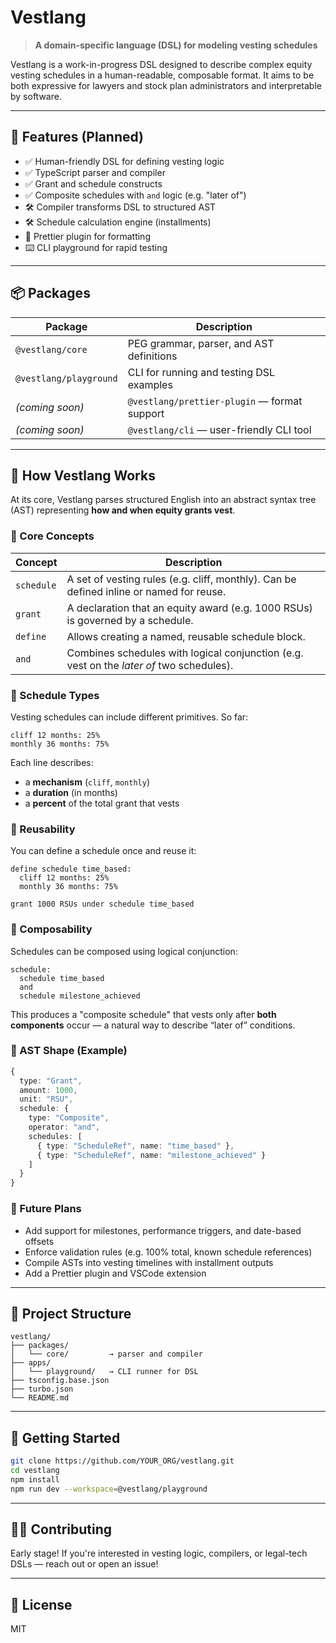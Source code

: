 # Vestlang

> **A domain-specific language (DSL) for modeling vesting schedules**

Vestlang is a work-in-progress DSL designed to describe complex equity vesting schedules in a human-readable, composable format. It aims to be both expressive for lawyers and stock plan administrators and interpretable by software.

---

## 🚀 Features (Planned)

- ✅ Human-friendly DSL for defining vesting logic  
- ✅ TypeScript parser and compiler
- ✅ Grant and schedule constructs
- ✅ Composite schedules with `and` logic (e.g. "later of")
- 🛠 Compiler transforms DSL to structured AST
- 🛠 Schedule calculation engine (installments)
- 🔧 Prettier plugin for formatting
- ⌨️ CLI playground for rapid testing

---

## 📦 Packages

| Package                  | Description                                |
|--------------------------|--------------------------------------------|
| `@vestlang/core`         | PEG grammar, parser, and AST definitions   |
| `@vestlang/playground`   | CLI for running and testing DSL examples   |
| *(coming soon)*          | `@vestlang/prettier-plugin` — format support |
| *(coming soon)*          | `@vestlang/cli` — user-friendly CLI tool    |

---

## 🧠 How Vestlang Works

At its core, Vestlang parses structured English into an abstract syntax tree (AST) representing **how and when equity grants vest**.

### 🔹 Core Concepts

| Concept       | Description |
|---------------|-------------|
| `schedule`    | A set of vesting rules (e.g. cliff, monthly). Can be defined inline or named for reuse. |
| `grant`       | A declaration that an equity award (e.g. 1000 RSUs) is governed by a schedule. |
| `define`      | Allows creating a named, reusable schedule block. |
| `and`         | Combines schedules with logical conjunction (e.g. vest on the *later of* two schedules). |

### 🔹 Schedule Types

Vesting schedules can include different primitives. So far:

```vest
cliff 12 months: 25%
monthly 36 months: 75%
```

Each line describes:
- a **mechanism** (`cliff`, `monthly`)
- a **duration** (in months)
- a **percent** of the total grant that vests

### 🔹 Reusability

You can define a schedule once and reuse it:

```vest
define schedule time_based:
  cliff 12 months: 25%
  monthly 36 months: 75%

grant 1000 RSUs under schedule time_based
```

### 🔹 Composability

Schedules can be composed using logical conjunction:

```vest
schedule:
  schedule time_based
  and
  schedule milestone_achieved
```

This produces a "composite schedule" that vests only after **both components** occur — a natural way to describe “later of” conditions.

### 🔹 AST Shape (Example)

```ts
{
  type: "Grant",
  amount: 1000,
  unit: "RSU",
  schedule: {
    type: "Composite",
    operator: "and",
    schedules: [
      { type: "ScheduleRef", name: "time_based" },
      { type: "ScheduleRef", name: "milestone_achieved" }
    ]
  }
}
```

### 🔹 Future Plans

- Add support for milestones, performance triggers, and date-based offsets
- Enforce validation rules (e.g. 100% total, known schedule references)
- Compile ASTs into vesting timelines with installment outputs
- Add a Prettier plugin and VSCode extension

---

## 🧱 Project Structure

```
vestlang/
├── packages/
│   └── core/         → parser and compiler
├── apps/
│   └── playground/   → CLI runner for DSL
├── tsconfig.base.json
├── turbo.json
└── README.md
```

---

## 🔧 Getting Started

```bash
git clone https://github.com/YOUR_ORG/vestlang.git
cd vestlang
npm install
npm run dev --workspace=@vestlang/playground
```

---

## 🧑‍💻 Contributing

Early stage! If you're interested in vesting logic, compilers, or legal-tech DSLs — reach out or open an issue!

---

## 📄 License

MIT